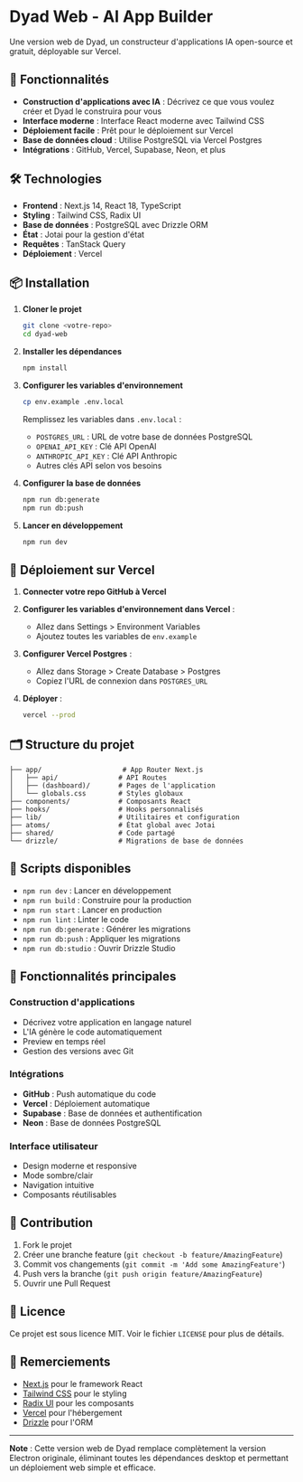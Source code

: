 # Dyad Web - AI App Builder

Une version web de Dyad, un constructeur d'applications IA open-source et gratuit, déployable sur Vercel.

## 🚀 Fonctionnalités

- **Construction d'applications avec IA** : Décrivez ce que vous voulez créer et Dyad le construira pour vous
- **Interface moderne** : Interface React moderne avec Tailwind CSS
- **Déploiement facile** : Prêt pour le déploiement sur Vercel
- **Base de données cloud** : Utilise PostgreSQL via Vercel Postgres
- **Intégrations** : GitHub, Vercel, Supabase, Neon, et plus

## 🛠️ Technologies

- **Frontend** : Next.js 14, React 18, TypeScript
- **Styling** : Tailwind CSS, Radix UI
- **Base de données** : PostgreSQL avec Drizzle ORM
- **État** : Jotai pour la gestion d'état
- **Requêtes** : TanStack Query
- **Déploiement** : Vercel

## 📦 Installation

1. **Cloner le projet**
   ```bash
   git clone <votre-repo>
   cd dyad-web
   ```

2. **Installer les dépendances**
   ```bash
   npm install
   ```

3. **Configurer les variables d'environnement**
   ```bash
   cp env.example .env.local
   ```
   
   Remplissez les variables dans `.env.local` :
   - `POSTGRES_URL` : URL de votre base de données PostgreSQL
   - `OPENAI_API_KEY` : Clé API OpenAI
   - `ANTHROPIC_API_KEY` : Clé API Anthropic
   - Autres clés API selon vos besoins

4. **Configurer la base de données**
   ```bash
   npm run db:generate
   npm run db:push
   ```

5. **Lancer en développement**
   ```bash
   npm run dev
   ```

## 🚀 Déploiement sur Vercel

1. **Connecter votre repo GitHub à Vercel**

2. **Configurer les variables d'environnement dans Vercel** :
   - Allez dans Settings > Environment Variables
   - Ajoutez toutes les variables de `env.example`

3. **Configurer Vercel Postgres** :
   - Allez dans Storage > Create Database > Postgres
   - Copiez l'URL de connexion dans `POSTGRES_URL`

4. **Déployer** :
   ```bash
   vercel --prod
   ```

## 🗂️ Structure du projet

```
├── app/                    # App Router Next.js
│   ├── api/               # API Routes
│   ├── (dashboard)/       # Pages de l'application
│   └── globals.css        # Styles globaux
├── components/            # Composants React
├── hooks/                 # Hooks personnalisés
├── lib/                   # Utilitaires et configuration
├── atoms/                 # État global avec Jotai
├── shared/                # Code partagé
└── drizzle/               # Migrations de base de données
```

## 🔧 Scripts disponibles

- `npm run dev` : Lancer en développement
- `npm run build` : Construire pour la production
- `npm run start` : Lancer en production
- `npm run lint` : Linter le code
- `npm run db:generate` : Générer les migrations
- `npm run db:push` : Appliquer les migrations
- `npm run db:studio` : Ouvrir Drizzle Studio

## 🌟 Fonctionnalités principales

### Construction d'applications
- Décrivez votre application en langage naturel
- L'IA génère le code automatiquement
- Preview en temps réel
- Gestion des versions avec Git

### Intégrations
- **GitHub** : Push automatique du code
- **Vercel** : Déploiement automatique
- **Supabase** : Base de données et authentification
- **Neon** : Base de données PostgreSQL

### Interface utilisateur
- Design moderne et responsive
- Mode sombre/clair
- Navigation intuitive
- Composants réutilisables

## 🤝 Contribution

1. Fork le projet
2. Créer une branche feature (`git checkout -b feature/AmazingFeature`)
3. Commit vos changements (`git commit -m 'Add some AmazingFeature'`)
4. Push vers la branche (`git push origin feature/AmazingFeature`)
5. Ouvrir une Pull Request

## 📄 Licence

Ce projet est sous licence MIT. Voir le fichier `LICENSE` pour plus de détails.

## 🙏 Remerciements

- [Next.js](https://nextjs.org/) pour le framework React
- [Tailwind CSS](https://tailwindcss.com/) pour le styling
- [Radix UI](https://www.radix-ui.com/) pour les composants
- [Vercel](https://vercel.com/) pour l'hébergement
- [Drizzle](https://orm.drizzle.team/) pour l'ORM

---

**Note** : Cette version web de Dyad remplace complètement la version Electron originale, éliminant toutes les dépendances desktop et permettant un déploiement web simple et efficace.